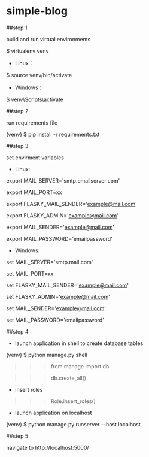 # simple-blog

##step 1

bulid and run virtual environments

$ virtualenv venv

* Linux：

$ source venv/bin/activate

* Windows：

$ venv\Scripts\activate

##step 2

run requirements file

(venv) $ pip install -r requirements.txt

##step 3

set envirment variables

* Linux:

export MAIL_SERVER='smtp.emailserver.com' 

export MAIL_PORT=xx

export FLASKY_MAIL_SENDER='example@mail.com'

export FLASKY_ADMIN='example@mail.com'

export MAIL_SENDER='example@mail.com'

export MAIL_PASSWORD='emailpassword'

* Windows:

set MAIL_SERVER='smtp.mail.com'

set MAIL_PORT=xx

set FLASKY_MAIL_SENDER='example@mail.com'

set FLASKY_ADMIN='example@mail.com'

set MAIL_SENDER='example@mail.com'

set MAIL_PASSWORD='emailpassword'

##step 4

* launch application in shell to create database tables

(venv) $ python manage.py shell

>>> from manage import db

>>> db.create_all()

* insert roles

>>> Role.insert_roles()

* launch application on localhost

(venv) $ python manage.py runserver --host localhost

##step 5

navigate to  http://localhost:5000/
